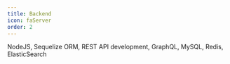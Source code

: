 ```yaml
---
title: Backend
icon: faServer
order: 2
---
```


NodeJS, Sequelize ORM, REST API development, GraphQL, MySQL, Redis, ElasticSearch
